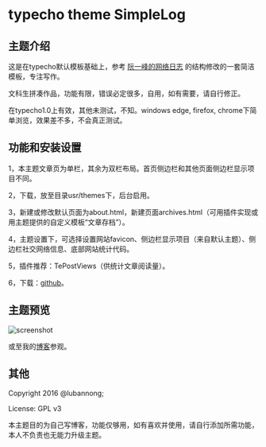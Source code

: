 # typecho theme SimpleLog

## 主题介绍

这是在typecho默认模板基础上，参考 [阮一峰的网络日志](http://www.ruanyifeng.com/blog/) 的结构修改的一套简洁模板，专注写作。

文科生拼凑作品，功能有限，错误必定很多，自用，如有需要，请自行修正。

在typecho1.0上有效，其他未测试，不知。windows edge, firefox, chrome下简单浏览，效果差不多，不会真正测试。

## 功能和安装设置

1，本主题文章页为单栏，其余为双栏布局。首页侧边栏和其他页面侧边栏显示项目不同。

2，下载，放至目录usr/themes下，后台启用。

3，新建或修改默认页面为about.html，新建页面archives.html（可用插件实现或用主题提供的自定义模板“文章存档”）。

4，主题设置下，可选择设置网站favicon、侧边栏显示项目（来自默认主题）、侧边栏社交网络信息、底部网站统计代码。

5，插件推荐：TePostViews（供统计文章阅读量）。

6，下载：[github](https://github.com/congzh/typecho-theme-simplelog)。

## 主题预览

![screenshot](https://github.com/congzh/typecho-theme-simplelog/raw/master/screenshot.png)

或至我的[博客](https://luweiqiang.com/blog)参观。

## 其他

Copyright 2016 @lubannong;

License: GPL v3

本主题目的为自己写博客，功能仅够用，如有喜欢并使用，请自行添加所需功能，本人不负责也无能力升级主题。
